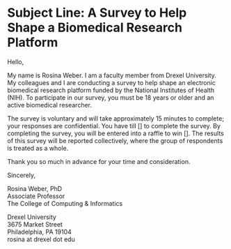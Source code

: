 # Subject Line: A Survey to Help Shape a Biomedical Research Platform <br />

Hello, <br />

My name is Rosina Weber. I am a faculty member from Drexel University. My colleagues and I are conducting a survey to help shape an electronic biomedical research platform funded by the National Institutes of Health (NIH). To participate in our survey, you must be 18 years or older and an active biomedical researcher. <br />

The survey is voluntary and will take approximately 15 minutes to complete; your responses are confidential. You have till [] to complete the survey. By completing the survey, you will be entered into a raffle to win []. The results of this survey will be reported collectively, where the group of respondents is treated as a whole. <br />

Thank you so much in advance for your time and consideration. <br />

Sincerely, <br />

Rosina Weber, PhD <br />
Associate Professor <br />
The College of Computing & Informatics <br />

Drexel University <br />
3675 Market Street <br />
Philadelphia, PA 19104 <br />
rosina at drexel dot edu <br />

